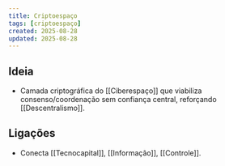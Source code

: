 ```yaml
---
title: Criptoespaço
tags: [criptoespaço]
created: 2025-08-28
updated: 2025-08-28
---
```


## Ideia
- Camada criptográfica do [[Ciberespaço]] que viabiliza consenso/coordenação sem confiança central, reforçando [[Descentralismo]].

## Ligações
- Conecta [[Tecnocapital]], [[Informação]], [[Controle]].

